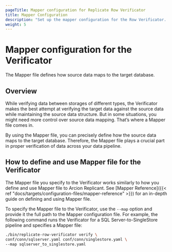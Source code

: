 ```yaml
---
pageTitle: Mapper configuration for Replicate Row Verificator
title: Mapper Configuration
description: "Set up the mapper configuration for the Row Verificator. The mapper file specifies custom source data mapping to the target."
weight: 5
---
```


# Mapper configuration for the Verificator
The Mapper file defines how source data maps to the target database.

## Overview
While verifying data between storages of different types, the Verificator makes the best attempt at verifying the target data against the source data while maintaining the source data structure.  But in some situations, you might need more control over source data mapping. That’s where a Mapper file comes in.

By using the Mapper file, you can precisely define how the source data maps to the target database. Therefore, the Mapper file plays a crucial part in proper verification of data across your data pipeline.

## How to define and use Mapper file for the Verificator
The Mapper file you specify to the Verificator works similarly to how you define and use Mapper file to Arcion Replicant. See [Mapper Reference]({{< ref "docs/targets/configuration-files/mapper-reference" >}}) for an in-depth guide on defining and using Mapper file.

To specify the Mapper file to the Verificator, use the `--map` option and provide it the full path to the Mapper configuration file. For example, the following command runs the Verificator for a SQL Server-to-SingleStore pipeline and specifies a Mapper file:

```sh
./bin/replicate-row-verificator verify \
conf/conn/sqlserver.yaml conf/conn/singlestore.yaml \
--map sqlserver_to_singlestore.yaml
```